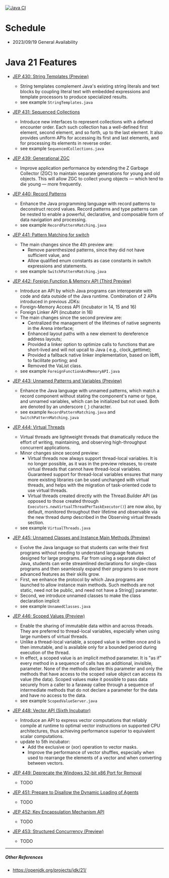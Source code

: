 [![Java CI](https://github.com/xtermi2/java21/actions/workflows/maven.yml/badge.svg)](https://github.com/xtermi2/java21/actions/workflows/maven.yml)

# Schedule

- 2023/09/19 General Availability

# Java 21 Features

- [JEP 430: String Templates (Preview)](https://openjdk.org/jeps/430)
    - String templates complement Java's existing string literals and text blocks by coupling literal text with embedded
      expressions and template processors to produce specialized results.
    - see example `StringTemplates.java`
- [JEP 431: Sequenced Collections](https://openjdk.org/jeps/431)
    - Introduce new interfaces to represent collections with a defined encounter order. Each such collection has a
      well-defined first element, second element, and so forth, up to the last element. It also provides uniform APIs
      for accessing its first and last elements, and for processing its elements in reverse order.
    - see example `SequencedCollections.java`
- [JEP 439: Generational ZGC](https://openjdk.org/jeps/439)
    - Improve application performance by extending the Z Garbage Collector (ZGC) to maintain separate generations for
      young and old objects. This will allow ZGC to collect young objects — which tend to die young — more frequently.
- [JEP 440: Record Patterns](https://openjdk.org/jeps/440)
    - Enhance the Java programming language with record patterns to deconstruct record values. Record patterns and type
      patterns can be nested to enable a powerful, declarative, and composable form of data navigation and processing.
    - see example `RecordPatternMatching.java`
- [JEP 441: Pattern Matching for switch](https://openjdk.java.net/jeps/441)
    - The main changes since the 4th preview are:
        - Remove parenthesized patterns, since they did not have sufficient value, and
        - Allow qualified enum constants as case constants in switch expressions and statements.
    - see example `SwitchPatternMatching.java`
- [JEP 442: Foreign Function & Memory API (Third Preview)](https://openjdk.java.net/jeps/442)
    - Introduce an API by which Java programs can interoperate with code and data outside of the Java runtime.
      Combination of 2 APIs introduced in previous JDKs:
    - Foreign-Memory Access API (incubator in 14, 15 and 16)
    - Foreign Linker API (incubator in 16)
    - The main changes since the second preview are:
        - Centralized the management of the lifetimes of native segments in the Arena interface;
        - Enhanced layout paths with a new element to dereference address layouts;
        - Provided a linker option to optimize calls to functions that are short-lived and will not upcall to Java (
          e.g., clock_gettime);
        - Provided a fallback native linker implementation, based on libffi, to facilitate porting; and
        - Removed the VaList class.
    - see example `ForeignFunctionAndMemoryAPI.java`
- [JEP 443: Unnamed Patterns and Variables (Preview)](https://openjdk.org/jeps/443)
    - Enhance the Java language with unnamed patterns, which match a record component without stating the component's
      name or type, and unnamed variables, which can be initialized but not used. Both are denoted by an
      underscore (`_`) character.
    - see example `RecordPatternMatching.java` and `SwitchPatternMatching.java`

- [JEP 444: Virtual Threads](https://openjdk.org/jeps/444)
  - Virtual threads are lightweight threads that dramatically reduce the effort of writing, maintaining, and observing high-throughput concurrent applications. 
  - Minor changes since second preview:
    - Virtual threads now always support thread-local variables. It is no longer possible, as it was in the preview releases, to create virtual threads that cannot have thread-local variables. Guaranteed support for thread-local variables ensures that many more existing libraries can be used unchanged with virtual threads, and helps with the migration of task-oriented code to use virtual threads.
    - Virtual threads created directly with the Thread.Builder API (as opposed to those created through `Executors.newVirtualThreadPerTaskExecutor()`) are now also, by default, monitored throughout their lifetime and observable via the new thread dump described in the Observing virtual threads section.
  - see example `VirtualThreads.java`
- [JEP 445: Unnamed Classes and Instance Main Methods (Preview)](https://openjdk.org/jeps/445)
    - Evolve the Java language so that students can write their first programs without needing to understand language features designed for large programs. Far from using a separate dialect of Java, students can write streamlined declarations for single-class programs and then seamlessly expand their programs to use more advanced features as their skills grow.
    - First, we enhance the protocol by which Java programs are launched to allow instance main methods. Such methods are not static, need not be public, and need not have a String[] parameter.
    - Second, we introduce unnamed classes to make the class declaration implicit
    - see example `UnnamedClasses.java`
- [JEP 446: Scoped Values (Preview)](https://openjdk.org/jeps/446)
    - Enable the sharing of immutable data within and across threads. They are preferred to thread-local variables,
      especially when using large numbers of virtual threads.
    - Unlike a thread-local variable, a scoped value is written once and is then immutable, and is available only for a
      bounded period during execution of the thread.
    - In effect, a scoped value is an implicit method parameter. It is "as if" every method in a sequence of calls has an additional, invisible, parameter. None of the methods declare this parameter and only the methods that have access to the scoped value object can access its value (the data). Scoped values make it possible to pass data securely from a caller to a faraway callee through a sequence of intermediate methods that do not declare a parameter for the data and have no access to the data.
    - see example `ScopedValueServer.java`
- [JEP 448: Vector API (Sixth Incubator)](https://openjdk.org/jeps/448)
    - Introduce an API to express vector computations that reliably compile at runtime to optimal vector instructions on
      supported CPU architectures, thus achieving performance superior to equivalent scalar computations.
    - update to 5th incubator:
      - Add the exclusive or (xor) operation to vector masks.
      - Improve the performance of vector shuffles, especially when used to rearrange the elements of a vector and when converting between vectors.
- [JEP 449: Deprecate the Windows 32-bit x86 Port for Removal](https://openjdk.org/jeps/449)
    - TODO
- [JEP 451: Prepare to Disallow the Dynamic Loading of Agents](https://openjdk.org/jeps/451)
    - TODO
- [JEP 452: Key Encapsulation Mechanism API](https://openjdk.org/jeps/452)
    - TODO
- [JEP 453: Structured Concurrency (Preview)](https://openjdk.org/jeps/453)
    - TODO

----------------------

##### Other References

- https://openjdk.org/projects/jdk/21/
